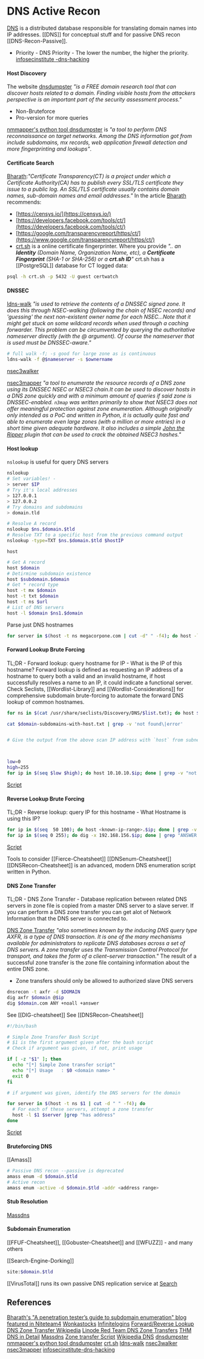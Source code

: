 # DNS Active Recon

[DNS](https://en.wikipedia.org/wiki/Domain_Name_System) is a distributed database responsible for translating domain names into IP addresses. [[DNS]] for conceptual stuff and for passive DNS recon [[DNS-Recon-Passive]].

- Priority - DNS Priority - The lower the number, the higher the priority. [infosecinstitute -dns-hacking](https://resources.infosecinstitute.com/topic/dns-hacking/)

#### Host Discovery

The website [dnsdumpster](https://dnsdumpster.com/) *"is a FREE domain research tool that can discover hosts related to a domain. Finding visible hosts from the attackers perspective is an important part of the security assessment process."*
- Non-Bruteforce
- Pro-version for more queries

[nmmapper's python tool dnsdumpster](https://github.com/nmmapper/dnsdumpster) is *"a tool to perform DNS reconnaissance on target networks. Among the DNS information got from include subdomains, mx records, web application firewall detection and more fingerprinting and lookups"*. 

#### Certificate Search

[Bharath](https://blog.appsecco.com/a-penetration-testers-guide-to-sub-domain-enumeration-7d842d5570f6):*"Certificate Transparency(CT) is a project under which a Certificate Authority(CA) has to publish every SSL/TLS certificate they issue to a public log. An SSL/TLS certificate usually contains domain names, sub-domain names and email addresses."* In the article [Bharath](https://medium.com/@0xbharath?source=---two_column_layout_sidebar----------------------------------) recommends:
- [https://censys.io/](https://censys.io/)
- [https://developers.facebook.com/tools/ct/](https://developers.facebook.com/tools/ct/)
- [https://google.com/transparencyreport/https/ct/](https://www.google.com/transparencyreport/https/ct/)
- [crt.sh](https://crt.sh/) is a online certificate fingerprinter. Where you provide *".. an **Identity** (Domain Name, Organization Name, etc), a **Certificate Fingerprint** (SHA-1 or SHA-256) or a **crt.sh ID**"*
crt.sh has a [[PostgreSQL]] database for CT logged data: 
```bash
psql -h crt.sh -p 5432 -U guest certwatch
```

#### DNSSEC

[ldns-walk](https://linux.die.net/man/1/ldns-walk) *"is used to retrieve the contents of a DNSSEC signed zone. It does this through NSEC-walking (following the chain of NSEC records) and 'guessing' the next non-existent owner name for each NSEC...Note that it might get stuck on some wildcard records when used through a caching forwarder. This problem can be circumvented by querying the authoritative nameserver directly (with the @ argument). Of course the nameserver that is used must be DNSSEC-aware."*

```bash
# full walk -f; -s good for large zone as is continuous 
ldns-walk -f @$nameserver -s $ownername
```

[nsec3walker](https://dnscurve.org/nsec3walker.html)

[nsec3mapper](https://github.com/anonion0/nsec3map) *"a tool to enumerate the resource records of a DNS zone using its DNSSEC NSEC or NSEC3 chain.It can be used to discover hosts in a DNS zone quickly and with a minimum amount of queries if said zone is DNSSEC-enabled. `n3map` was written primarily to show that NSEC3 does not offer meaningful protection against zone enumeration. Although originally only intended as a PoC and written in Python, it is actually quite fast and able to enumerate even large zones (with a million or more entries) in a short time given adequate hardware. It also includes a simple [John the Ripper](https://github.com/openwall/john "John the Ripper (Jumbo)") plugin that can be used to crack the obtained NSEC3 hashes."*

#### Host lookup

`nslookup` is useful for query DNS servers 
```bash
nslookup
# Set variables! - 
> server $IP
# Try it's local addresses
> 127.0.0.1
> 127.0.0.2
# Try domains and subdomains
> domain.tld

# Resolve A record
nslookup $ns.$domain.$tld
# Resolve TXT to a specific host from the previous command output 
nslookup -type=TXT $ns.$domain.$tld $hostIP
```

`host` 
```bash
# Get A record
host $domain
# Detirmine subdomain existence
host $subdomain.$domain
# Get * record type
host -t mx $domain
host -t txt $domain
host -t ns $url 
# List of DNS servers
host -l $domain $ns1.$domain 
```

Parse just DNS hostnames
```bash
for server in $(host -t ns megacorpone.com | cut -d" " -f4); do host -l megacorpone.com $server; done
```

#### Forward Lookup Brute Forcing

TL;DR - Forward lookup: query hostname for IP - What is the IP of this hostname? Forward lookup is defined as requesting an IP address of a hostname to query both a valid and an invalid hostname, if host successfully resolves a name to an IP, it could indicate a functional server. Check Seclists, [[Wordlist-Library]] and [[Wordlist-Considerations]] for comprehensive subdomain brute-forcing to  automate the forward DNS lookup of common hostnames.
```bash
for ns in $(cat /usr/share/seclists/Discovery/DNS/$list.txt); do host $ns.$domain.$tld | tee -a $domain-subdomains-with-host.txt; done

cat $domain-subdomains-with-host.txt | grep -v 'not found\|error'


# Give the output from the above scan IP address with `host` from subnet range from $lowest to $highest  



low=0
high=255
for ip in $(seq $low $high); do host 10.10.10.$ip; done | grep -v "not found"
```
[Script](https://github.com/7RU7H/AllTheHackingScripts/blob/main/bash/forwardDNSLookup.sh)

#### Reverse Lookup Brute Forcing

TL;DR - Reverse lookup: query IP for this hostname - What Hostname is using this IP?
```bash
for ip in $(seq  50 100); do host <known-ip-range>.$ip; done | grep -v "not found"
for ip in $(seq 0 255); do dig -x 192.168.156.$ip; done | grep "ANSWER: 1"
```
[Script](https://github.com/7RU7H/AllTheHackingScripts/blob/main/bash/reverseLookupBruteForcer.sh)

Tools to consider
[[Fierce-Cheatsheet]]
[[DNSenum-Cheatsheet]] 
[[DNSRecon-Cheatsheet]] is an advanced, modern DNS enumeration script written in Python.

#### DNS Zone Transfer

TL;DR - DNS Zone Transfer - Database replication between related DNS servers in zone file is copied from a master DNS server to a slave server. If you can perform a DNS zone transfer you can get alot of Network Information that the DNS server is connected to.

[DNS Zone Transfer](https://en.wikipedia.org/wiki/DNS_zone_transfer) *"also sometimes known by the inducing DNS query type AXFR, is a type of DNS transaction. It is one of the many mechanisms available for administrators to replicate DNS databases across a set of DNS servers. A zone transfer uses the Transmission Control Protocol for transport, and takes the form of a client–server transaction."* The result of a successful zone transfer is the zone file containing information about the entire DNS zone.

- Zone transfers should only be allowed to authorized slave DNS servers

```bash
dnsrecon -t axfr -d $DOMAIN
dig axfr $domain @$ip
dig $domain.com ANY +noall +answer
```
See [[DIG-cheatsheet]]
See [[DNSRecon-Cheatsheet]]

```bash
#!/bin/bash

# Simple Zone Transfer Bash Script
# $1 is the first argument given after the bash script
# Check if argument was given, if not, print usage

if [ -z "$1" ]; then
  echo "[*] Simple Zone transfer script"
  echo "[*] Usage   : $0 <domain name> "
  exit 0
fi

# if argument was given, identify the DNS servers for the domain

for server in $(host -t ns $1 | cut -d " " -f4); do
  # For each of these servers, attempt a zone transfer
  host -l $1 $server |grep "has address"
done
```
[Script](https://github.com/7RU7H/AllTheHackingScripts/blob/main/bash/dnsZoneTransfer.sh)

#### Bruteforcing DNS

[[Amass]]
```bash
# Passive DNS recon --passive is deprecated
amass enum -d $domain.$tld
# Active recon 
amass enum -active -d $domain.$tld -addr <address range>
```

#### Stub Resolution

[Massdns](https://github.com/blechschmidt/massdns)

#### Subdomain Enumeration

[[FFUF-Cheatsheet]], [[Gobuster-Cheatsheet]] and [[WFUZZ]] - and many others

[[Search-Engine-Dorking]]
```bash
site:$domain.$tld
```

[[VirusTotal]] runs its own passive DNS replication service at [Search](https://www.virustotal.com/gui/home/search)

## References

[Bharath's "A penetration tester’s guide to subdomain enumeration" blog featured in Niteteam4](https://blog.appsecco.com/a-penetration-testers-guide-to-sub-domain-enumeration-7d842d5570f6)
[Wonkastocks](https://pastebin.com/qLitw9eT)
[Infinitelogins](https://infinitelogins.com/2020/12/09/enumerating-dns-port-53/)
[Forward/Reverse Lookup](https://www.mustbegeek.com/understanding-forward-and-reverse-lookup-zones-in-dns/)
[DNS Zone Transfer Wikipedia](https://en.wikipedia.org/wiki/DNS_zone_transfer)
[Linode Red Team DNS Zone Transfers](https://www.linode.com/docs/guides/red-team-reconnaissance-techniques/#dns-zone-transfers)
[THM DNS in Detail](https://tryhackme.com/room/dnsindetail)
[Massdns](https://github.com/blechschmidt/massdns)
[Zone transfer Script](https://github.com/7RU7H/AllTheHackingScripts/blob/main/bash/dnsZoneTransfer.sh)
[Wikipedia DNS](https//en.wikipedia.org/wiki/Domain_Name_System) [dnsdumpster](https//dnsdumpster.com/)
[nmmapper's python tool dnsdumpster](https//github.com/nmmapper/dnsdumpster)
[crt.sh](https//crt.sh/)
[ldns-walk](https//linux.die.net/man/1/ldns-walk)
[nsec3walker](https//dnscurve.org/nsec3walker.html)
[nsec3mapper](https//github.com/anonion0/nsec3map)
[infosecinstitute-dns-hacking](https://resources.infosecinstitute.com/topic/dns-hacking/)
